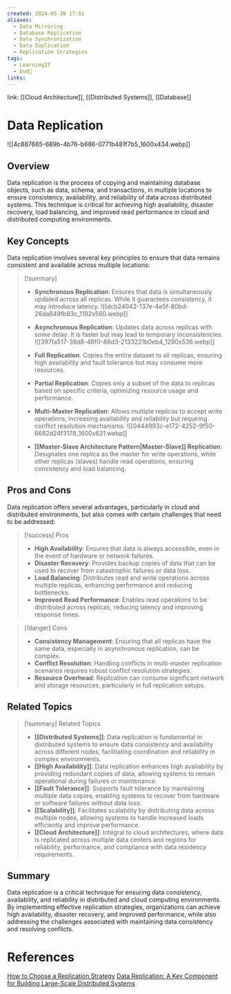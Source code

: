 ```yaml
---
created: 2024-05-30 17:01
aliases:
  - Data Mirroring
  - Database Replication
  - Data Synchronization
  - Data Duplication
  - Replication Strategies
tags:
  - LearningIT
  - bud🌿
links:
---
```


link: [[Cloud Architecture]], [[Distributed Systems]], [[Database]]

# Data Replication
![[4c887665-689b-4b76-b686-0771b481f7b5_1600x434.webp]]

## Overview

Data replication is the process of copying and maintaining database objects, such as data, schema, and transactions, in multiple locations to ensure consistency, availability, and reliability of data across distributed systems. This technique is critical for achieving high availability, disaster recovery, load balancing, and improved read performance in cloud and distributed computing environments.

## Key Concepts

Data replication involves several key principles to ensure that data remains consistent and available across multiple locations:

> [!summary]
> 
> - **Synchronous Replication**: Ensures that data is simultaneously updated across all replicas. While it guarantees consistency, it may introduce latency.
> ![[dcb24042-137e-4e5f-80bd-26da849fb83c_1192x560.webp]]
> 
> - **Asynchronous Replication**: Updates data across replicas with some delay. It is faster but may lead to temporary inconsistencies.
> ![[397fa517-38d8-46f0-86d3-2133221b0eb4_1290x536.webp]]
> 
> - **Full Replication**: Copies the entire dataset to all replicas, ensuring high availability and fault tolerance but may consume more resources.
> - **Partial Replication**: Copies only a subset of the data to replicas based on specific criteria, optimizing resource usage and performance.
> - **Multi-Master Replication**: Allows multiple replicas to accept write operations, increasing availability and reliability but requiring conflict resolution mechanisms.
> ![[0444993c-e172-4252-9f50-6682d24f3178_1600x631.webp]]
> 
> - **[[Master-Slave Architecture Pattern|Master-Slave]] Replication**: Designates one replica as the master for write operations, while other replicas (slaves) handle read operations, ensuring consistency and load balancing.

## Pros and Cons

Data replication offers several advantages, particularly in cloud and distributed environments, but also comes with certain challenges that need to be addressed:

> [!success] Pros
> 
> - **High Availability**: Ensures that data is always accessible, even in the event of hardware or network failures.
> - **Disaster Recovery**: Provides backup copies of data that can be used to recover from catastrophic failures or data loss.
> - **Load Balancing**: Distributes read and write operations across multiple replicas, enhancing performance and reducing bottlenecks.
> - **Improved Read Performance**: Enables read operations to be distributed across replicas, reducing latency and improving response times.

> [!danger] Cons
> 
> - **Consistency Management**: Ensuring that all replicas have the same data, especially in asynchronous replication, can be complex.
> - **Conflict Resolution**: Handling conflicts in multi-master replication scenarios requires robust conflict resolution strategies.
> - **Resource Overhead**: Replication can consume significant network and storage resources, particularly in full replication setups.

## Related Topics

> [!summary] Related Topics
> 
> - **[[Distributed Systems]]**: Data replication is fundamental in distributed systems to ensure data consistency and availability across different nodes, facilitating coordination and reliability in complex environments.
> - **[[High Availability]]**: Data replication enhances high availability by providing redundant copies of data, allowing systems to remain operational during failures or maintenance.
> - **[[Fault Tolerance]]**: Supports fault tolerance by maintaining multiple data copies, enabling systems to recover from hardware or software failures without data loss.
> - **[[Scalability]]**: Facilitates scalability by distributing data across multiple nodes, allowing systems to handle increased loads efficiently and improve performance.
> - **[[Cloud Architecture]]**: Integral to cloud architectures, where data is replicated across multiple data centers and regions for reliability, performance, and compliance with data residency requirements.

## Summary

Data replication is a critical technique for ensuring data consistency, availability, and reliability in distributed and cloud computing environments. By implementing effective replication strategies, organizations can achieve high availability, disaster recovery, and improved performance, while also addressing the challenges associated with maintaining data consistency and resolving conflicts.

# References

[How to Choose a Replication Strategy](https://blog.bytebytego.com/p/how-to-choose-a-replication-strategy?utm_source=publication-search)
[Data Replication: A Key Component for Building Large-Scale Distributed Systems](https://blog.bytebytego.com/p/data-replication-a-key-component?utm_source=publication-search)